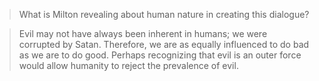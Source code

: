 > What is Milton revealing about human nature in creating this dialogue?

> Evil may not have always been inherent in humans; we were corrupted by Satan. Therefore, we are as equally influenced to do bad as we are to do good. Perhaps recognizing that evil is an outer force would allow humanity to reject the prevalence of evil.  
